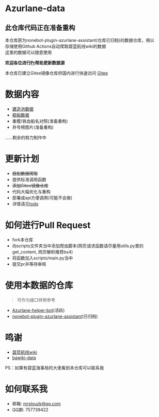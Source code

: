 # Azurlane-data
## 此仓库代码正在准备重构
本仓库原为nonebot-plugin-azurlane-assistant(仓库已归档)的数据仓库，用以存储使用Github Actions自动爬取碧蓝航线wiki的数据  
这里的数据可以随意使用  

<b>欢迎各位进行[Pr](https://github.com/MRSlouzk/nonebot-plugin-azurlane-assistant-data/pulls)帮助更新数据源</b>

本仓库已建立Gitee镜像仓库供国内进行快速访问 [Gitee](https://gitee.com/mrslouzk/nonebot-plugin-azurlane-assistant-data)

# 数据内容
- [建造池数据](https://github.com/MRSlouzk/nonebot-plugin-azurlane-assistant-data/blob/main/data/pool.json)
- [舰船数据]()
- 重樱/铁血船名对照(准备重构)
- 井号榜图片(准备重构)

......剩余的努力制作中

# 更新计划
- ~~舰船数据爬取~~
- 提供标准调用函数
- ~~添加Gitee镜像仓库~~
- 代码大幅优化与重构
- 部署成api方便调用(可能不会做)
- 详情请见[todo](./todo.md)

# 如何进行Pull Request
- fork本仓库
- 向scripts文件夹当中添加爬虫脚本(网页请求函数请尽量用utils.py里的get_content, 网页解析推荐bs4)
- 将函数加入scripts/main.py当中
- 提交pr并等待审核

# 使用本数据的仓库
> 可作为接口样例参考
- [Azurlane-helper-bot](https://github.com/MRSlouzk/Azurlane-helper-bot)(活跃)
- [nonebot-plugin-azurlane-assistant](https://github.com/MRSlouzk/nonebot-plugin-azurlane-assistant)(已归档)

# 鸣谢
- [碧蓝航线wiki](https://wiki.biligame.com/blhx/%E9%A6%96%E9%A1%B5)
- [bawiki-data](https://github.com/lgc2333/bawiki-data)

PS：如果有碧蓝海事局的大佬看到本仓库可以联系我

# 如何联系我
- 邮箱: mrslouzk@qq.com
- QQ群: 757739422
